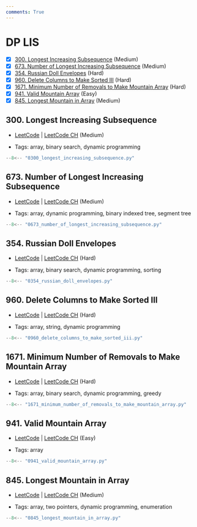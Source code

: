 ```yaml
---
comments: True
---
```


# DP LIS

- [x] [300. Longest Increasing Subsequence](https://leetcode.cn/problems/longest-increasing-subsequence/) (Medium)
- [x] [673. Number of Longest Increasing Subsequence](https://leetcode.cn/problems/number-of-longest-increasing-subsequence/) (Medium)
- [x] [354. Russian Doll Envelopes](https://leetcode.cn/problems/russian-doll-envelopes/) (Hard)
- [x] [960. Delete Columns to Make Sorted III](https://leetcode.cn/problems/delete-columns-to-make-sorted-iii/) (Hard)
- [x] [1671. Minimum Number of Removals to Make Mountain Array](https://leetcode.cn/problems/minimum-number-of-removals-to-make-mountain-array/) (Hard)
- [x] [941. Valid Mountain Array](https://leetcode.cn/problems/valid-mountain-array/) (Easy)
- [x] [845. Longest Mountain in Array](https://leetcode.cn/problems/longest-mountain-in-array/) (Medium)

## 300. Longest Increasing Subsequence

-   [LeetCode](https://leetcode.com/problems/longest-increasing-subsequence/) | [LeetCode CH](https://leetcode.cn/problems/longest-increasing-subsequence/) (Medium)

-   Tags: array, binary search, dynamic programming

```python title="300. Longest Increasing Subsequence - Python Solution"
--8<-- "0300_longest_increasing_subsequence.py"
```

## 673. Number of Longest Increasing Subsequence

-   [LeetCode](https://leetcode.com/problems/number-of-longest-increasing-subsequence/) | [LeetCode CH](https://leetcode.cn/problems/number-of-longest-increasing-subsequence/) (Medium)

-   Tags: array, dynamic programming, binary indexed tree, segment tree

```python title="673. Number of Longest Increasing Subsequence - Python Solution"
--8<-- "0673_number_of_longest_increasing_subsequence.py"
```

## 354. Russian Doll Envelopes

-   [LeetCode](https://leetcode.com/problems/russian-doll-envelopes/) | [LeetCode CH](https://leetcode.cn/problems/russian-doll-envelopes/) (Hard)

-   Tags: array, binary search, dynamic programming, sorting

```python title="354. Russian Doll Envelopes - Python Solution"
--8<-- "0354_russian_doll_envelopes.py"
```

## 960. Delete Columns to Make Sorted III

-   [LeetCode](https://leetcode.com/problems/delete-columns-to-make-sorted-iii/) | [LeetCode CH](https://leetcode.cn/problems/delete-columns-to-make-sorted-iii/) (Hard)

-   Tags: array, string, dynamic programming

```python title="960. Delete Columns to Make Sorted III - Python Solution"
--8<-- "0960_delete_columns_to_make_sorted_iii.py"
```

## 1671. Minimum Number of Removals to Make Mountain Array

-   [LeetCode](https://leetcode.com/problems/minimum-number-of-removals-to-make-mountain-array/) | [LeetCode CH](https://leetcode.cn/problems/minimum-number-of-removals-to-make-mountain-array/) (Hard)

-   Tags: array, binary search, dynamic programming, greedy

```python title="1671. Minimum Number of Removals to Make Mountain Array - Python Solution"
--8<-- "1671_minimum_number_of_removals_to_make_mountain_array.py"
```

## 941. Valid Mountain Array

-   [LeetCode](https://leetcode.com/problems/valid-mountain-array/) | [LeetCode CH](https://leetcode.cn/problems/valid-mountain-array/) (Easy)

-   Tags: array

```python title="941. Valid Mountain Array - Python Solution"
--8<-- "0941_valid_mountain_array.py"
```

## 845. Longest Mountain in Array

-   [LeetCode](https://leetcode.com/problems/longest-mountain-in-array/) | [LeetCode CH](https://leetcode.cn/problems/longest-mountain-in-array/) (Medium)

-   Tags: array, two pointers, dynamic programming, enumeration

```python title="845. Longest Mountain in Array - Python Solution"
--8<-- "0845_longest_mountain_in_array.py"
```
